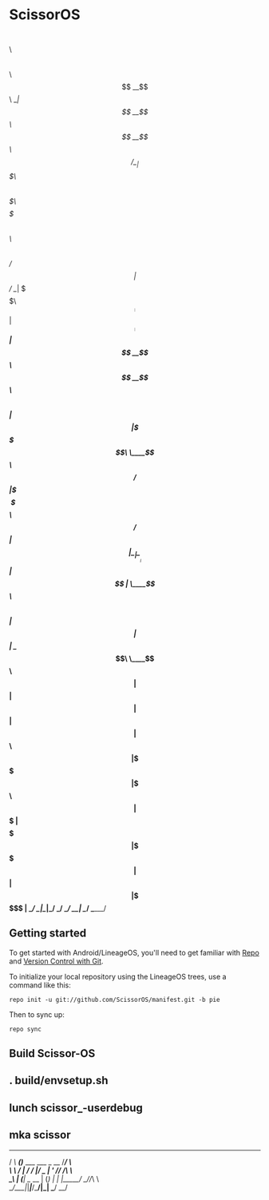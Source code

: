 ScissorOS
===========

  $$$$$$\            $$\                                                  $$$$$$\   $$$$$$\  
$$  __$$\           \__|                                                $$  __$$\ $$  __$$\ 
$$ /  \__| $$$$$$$\ $$\  $$$$$$$\  $$$$$$$\  $$$$$$\   $$$$$$\          $$ /  $$ |$$ /  \__|
\$$$$$$\  $$  _____|$$ |$$  _____|$$  _____|$$  __$$\ $$  __$$\ $$$$$$\ $$ |  $$ |\$$$$$$\  
 \____$$\ $$ /      $$ |\$$$$$$\  \$$$$$$\  $$ /  $$ |$$ |  \__|\______|$$ |  $$ | \____$$\ 
$$\   $$ |$$ |      $$ | \____$$\  \____$$\ $$ |  $$ |$$ |              $$ |  $$ |$$\   $$ |
\$$$$$$  |\$$$$$$$\ $$ |$$$$$$$  |$$$$$$$  |\$$$$$$  |$$ |               $$$$$$  |\$$$$$$  |
 \______/  \_______|\__|\_______/ \_______/  \______/ \__|               \______/  \______/ 
                                                                                            
                                                                                            
                                                                                            

Getting started
---------------

To get started with Android/LineageOS, you'll need to get
familiar with [Repo](https://source.android.com/source/using-repo.html) and [Version Control with Git](https://source.android.com/source/version-control.html).

To initialize your local repository using the LineageOS trees, use a command like this:
```
repo init -u git://github.com/ScissorOS/manifest.git -b pie
```
Then to sync up:
```
repo sync
```
## Build Scissor-OS ##

##  . build/envsetup.sh ##

##   lunch scissor_<devicename>-userdebug ##
  
##   mka scissor ## 


 __      _                           ___ __    
/ _\ ___(_)___ ___  ___  _ __       /___/ _\   
\ \ / __| / __/ __|/ _ \| '_______ //  /\ \    
_\ | (__| \__ \__ | (_) | | |_____/ \_//_\ \   
\__/\___|_|___|___/\___/|_|       \___/ \__/   
                                               
